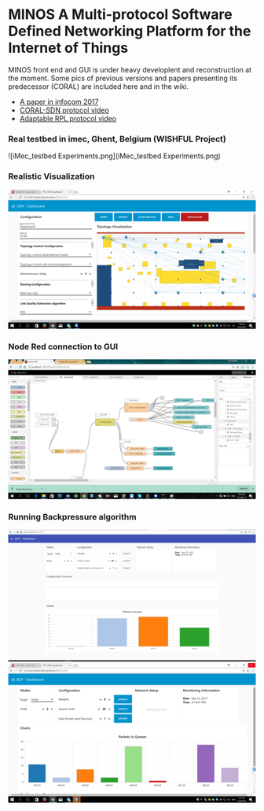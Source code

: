 MINOS A Multi-protocol Software Defined Networking Platform for the Internet of Things
======================================================================================

MINOS front end and GUI is under heavy developlent and reconstruction at the moment.
Some pics of previous versions and papers presenting its predecessor (CORAL) are included here and in the wiki.

* [A paper in infocom 2017](https://www.researchgate.net/publication/317179177_An_Experimentation_Facility_Enabling_Flexible_Network_Control_for_the_Internet_of_Things) 
* [CORAL-SDN protocol video](https://www.youtube.com/embed/eOEJwgWmHmU)
* [Adaptable RPL protocol video](https://youtu.be/a8WM_Ql6tMo)

### Real testbed in imec, Ghent, Belgium (WISHFUL Project)
![iMec_testbed Experiments.png](iMec_testbed Experiments.png)

### Realistic Visualization
![realView.png](realView.png)

### Node Red connection to GUI
![scr1.png](scr1.png)

### Running Backpressure algorithm
![BCP_Screen.png](BCP_Screen.png)
![scr2.png](scr2.png)
